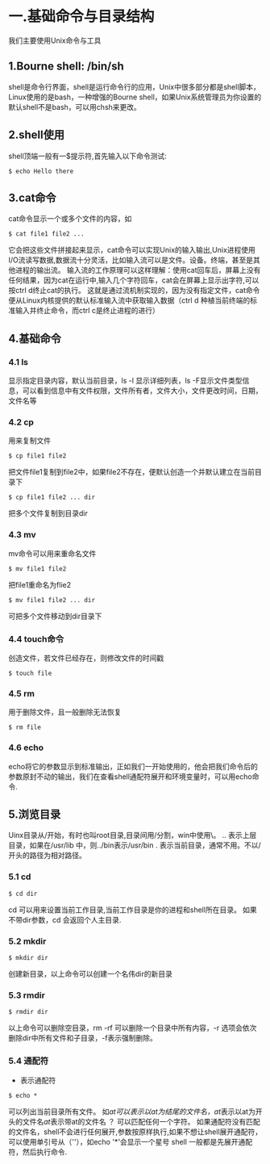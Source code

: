 # 一.基础命令与目录结构
我们主要使用Unix命令与工具
## 1.Bourne shell: /bin/sh
shell是命令行界面，shell是运行命令行的应用，Unix中很多部分都是shell脚本，Linux使用的是bash，一种增强的Bourne shell，如果Unix系统管理员为你设置的默认shell不是bash，可以用chsh来更改。
## 2.shell使用
shell顶端一般有一$提示符,首先输入以下命令测试:
```
$ echo Hello there
```
## 3.cat命令
cat命令显示一个或多个文件的内容，如
```
$ cat file1 file2 ...
```
它会把这些文件拼接起来显示，cat命令可以实现Unix的输入输出,Unix进程使用I/O流读写数据,数据流十分灵活，比如输入流可以是文件。设备。终端，甚至是其他进程的输出流。
输入流的工作原理可以这样理解：使用cat回车后，屏幕上没有任何结果，因为cat在运行中,输入几个字符回车，cat会在屏幕上显示出字符,可以按ctrl d终止cat的执行。
这就是通过流机制实现的，因为没有指定文件，cat命令便从Linux内核提供的默认标准输入流中获取输入数据（ctrl d 种植当前终端的标准输入并终止命令，而ctrl c是终止进程的进行）
## 4.基础命令 
### 4.1 ls 
显示指定目录内容，默认当前目录，ls -l 显示详细列表，ls -F显示文件类型信息，可以看到信息中有文件权限，文件所有者，文件大小，文件更改时间，日期，文件名等
### 4.2 cp 
用来复制文件
```
$ cp file1 file2
```
把文件file1复制到file2中，如果file2不存在，便默认创造一个并默认建立在当前目录下
```
$ cp file1 file2 ... dir
```
把多个文件复制到目录dir
### 4.3 mv 
mv命令可以用来重命名文件
```
$ mv file1 file2
```
把file1重命名为flie2
```
$ mv file1 file2 ... dir
```
可把多个文件移动到dir目录下
### 4.4 touch命令
创造文件，若文件已经存在，则修改文件的时间戳
```
$ touch file
```
### 4.5 rm
用于删除文件，且一般删除无法恢复
```
$ rm file
```
### 4.6 echo
echo将它的参数显示到标准输出，正如我们一开始使用的，他会把我们命令后的参数原封不动的输出，我们在查看shell通配符展开和环境变量时，可以用echo命令.
## 5.浏览目录
Uinx目录从/开始，有时也叫root目录,目录间用/分割，win中使用\。
.. 表示上层目录，如果在/usr/lib 中，则../bin表示/usr/bin
. 表示当前目录，通常不用。不以/开头的路径为相对路径。
### 5.1 cd
```
$ cd dir
```
cd 可以用来设置当前工作目录,当前工作目录是你的进程和shell所在目录。
如果不带dir参数，cd 会返回个人主目录.
### 5.2 mkdir
```
$ mkdir dir 
```
创建新目录，以上命令可以创建一个名伟dir的新目录
### 5.3 rmdir
```
$ rmdir dir
```
以上命令可以删除空目录，rm -rf 可以删除一个目录中所有内容，-r 选项会依次删除dir中所有文件和子目录，-f表示强制删除。
### 5.4 通配符
* 表示通配符
```
$ echo *
```
可以列出当前目录所有文件。
如*at可以表示以at为结尾的文件名，at*表示以at为开头的文件名*at*表示带at的文件名
？ 可以匹配任何一个字符。
如果通配符没有匹配的文件名，shell不会进行任何展开,参数按原样执行,如果不想让shell展开通配符，可以使用单引号从（''），如echo '*'会显示一个星号
shell 一般都是先展开通配符，然后执行命令.

